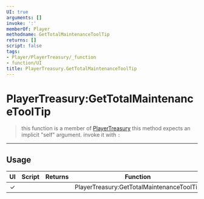 ```yaml
---
UI: true
arguments: []
invoke: ':'
memberOf: Player
methodname: GetTotalMaintenanceToolTip
returns: []
script: false
tags:
- Player/PlayerTreasury/_function
- function/UI
title: PlayerTreasury.GetTotalMaintenanceToolTip
---
```

# PlayerTreasury:GetTotalMaintenanceToolTip
> this function is a member of [PlayerTreasury](civ-6/lua/PlayerTreasury.md)
> this method expects an implicit "self" argument. invoke it with `:`
-----
## Usage
|  UI | Script | Returns | Function | Arguments |
|:---:|:------:|-------:|:--------:|:---------|
|✓| ||PlayerTreasury:GetTotalMaintenanceToolTip||
